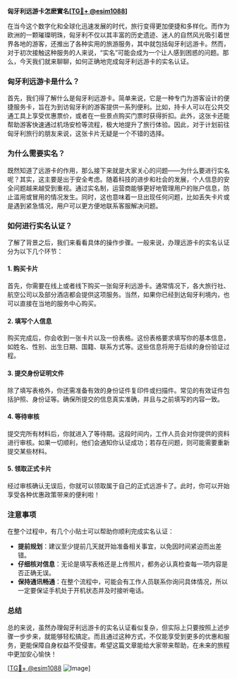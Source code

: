 **匈牙利远游卡怎麽實名[[TG💪+ @esim1088](https://t.me/s/esim1088)]**

在当今这个数字化和全球化迅速发展的时代，旅行变得更加便捷和多样化。而作为欧洲的一颗璀璨明珠，匈牙利不仅以其丰富的历史遗迹、迷人的自然风光吸引着世界各地的游客，还推出了各种实用的旅游服务，其中就包括匈牙利远游卡。然而，对于初次接触这种服务的人来说，“实名”可能会成为一个让人感到困惑的问题。那么，今天我们就来聊聊，如何正确地完成匈牙利远游卡的实名认证。

### 匈牙利远游卡是什么？

首先，我们得了解什么是匈牙利远游卡。简单来说，它是一种专门为游客设计的便捷服务卡，旨在为到访匈牙利的游客提供一系列便利。比如，持卡人可以在公共交通工具上享受优惠票价，或者在一些景点购买门票时获得折扣。此外，这张卡还能帮助游客快速通过机场安检等流程，极大地提升了旅行体验。因此，对于计划前往匈牙利旅行的朋友来说，这张卡片无疑是一个不错的选择。

### 为什么需要实名？

既然知道了远游卡的作用，那么接下来就是大家关心的问题——为什么要进行实名呢？其实，这主要是出于安全考虑。随着科技的进步和社会的发展，个人信息的安全问题越来越受到重视。通过实名制，运营商能够更好地管理用户的账户信息，防止滥用或冒用的情况发生。同时，这也意味着一旦出现任何问题，比如丢失卡片或是遇到紧急情况，用户可以更方便地联系客服解决问题。

### 如何进行实名认证？

了解了背景之后，我们来看看具体的操作步骤。一般来说，办理远游卡的实名认证分为以下几个环节：

#### 1. 购买卡片
首先，你需要在线上或者线下购买一张匈牙利远游卡。通常情况下，各大旅行社、航空公司以及部分酒店都会提供这项服务。当然，如果你已经到达匈牙利境内，也可以直接在当地的服务中心购买。

#### 2. 填写个人信息
购买完成后，你会收到一张卡片以及一份表格。这份表格要求填写你的基本信息，如姓名、性别、出生日期、国籍、联系方式等。这些信息将用于后续的身份验证过程。

#### 3. 提交身份证明文件
除了填写表格外，你还需准备有效的身份证件复印件或扫描件。常见的有效证件包括护照、身份证等。确保所提交的信息真实准确，并且与之前填写的内容一致。

#### 4. 等待审核
提交完所有材料后，你就进入了等待期。这段时间内，工作人员会对你提供的资料进行审核。如果一切顺利，他们会通知你认证成功；若存在问题，则可能需要重新提交某些材料。

#### 5. 领取正式卡片
经过审核确认无误后，你就可以领取属于自己的正式远游卡了。此时，你可以开始享受各种优惠政策带来的便利啦！

### 注意事项

在整个过程中，有几个小贴士可以帮助你顺利完成实名认证：

- **提前规划**：建议至少提前几天就开始准备相关事宜，以免因时间紧迫而出差错。
- **仔细核对信息**：无论是填写表格还是上传照片，都务必认真检查每一项内容是否正确无误。
- **保持通讯畅通**：在整个流程中，可能会有工作人员联系你询问具体情况，所以一定要保证手机处于开机状态并及时接听电话。

### 总结

总的来说，虽然办理匈牙利远游卡的实名认证看似复杂，但实际上只要按照上述步骤一步步来，就能够轻松搞定。而且通过这种方式，不仅能享受到更多的优惠和服务，更能保障自身权益不受侵害。希望这篇文章能给大家带来帮助，在未来的旅程中更加安心愉快！

[[TG💪+ @esim1088](https://t.me/s/esim1088) ![Image](https://i.postimg.cc/4NQfJmqS/Snipaste-2025-05-13-00-14-12.png)]